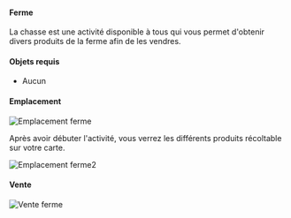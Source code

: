 #### **Ferme**
La chasse est une activité disponible à tous qui vous permet d'obtenir divers produits de la ferme afin de les vendres. 

#### **Objets requis**
- Aucun

#### **Emplacement**
![Emplacement ferme](https://i.imgur.com/gxLjgwM.png)

Après avoir débuter l'activité, vous verrez les différents produits récoltable sur votre carte.

![Emplacement ferme2](https://i.imgur.com/CXaQXA3.png)

#### **Vente**
![Vente ferme](https://i.imgur.com/kXJnKjt.png)
